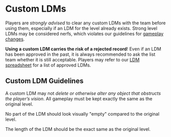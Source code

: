 <div class='panel fade js-scroll-anim' data-anim='fade'>

# Custom LDMs

Players are *strongly advised* to clear any custom LDMs with the team before using them, especially if an LDM for the level already exists. Strong level LDMs may be considered nerfs, which violates our guidelines for [gameplay changes](/guidelines/eligibility#gameplay).
  
**Using a custom LDM carries the risk of a rejected record**! Even if an LDM has been approved in the past, it is always recommended to ask the list team whether it is still acceptable. Players may refer to our [LDM spreadsheet](https://docs.google.com/spreadsheets/d/1FqcYP8IwYstIueKWnow9b_07tscVNZBYIZyv-2SrH4o/edit?usp=sharing) for a list of approved LDMs.

## Custom LDM Guidelines

A custom LDM may not *delete or otherwise alter any object that obstructs the player’s vision*. All gameplay must be kept exactly the same as the original level.

No part of the LDM should look visually "empty" compared to the original level.

The length of the LDM should be the exact same as the original level.

</div>
